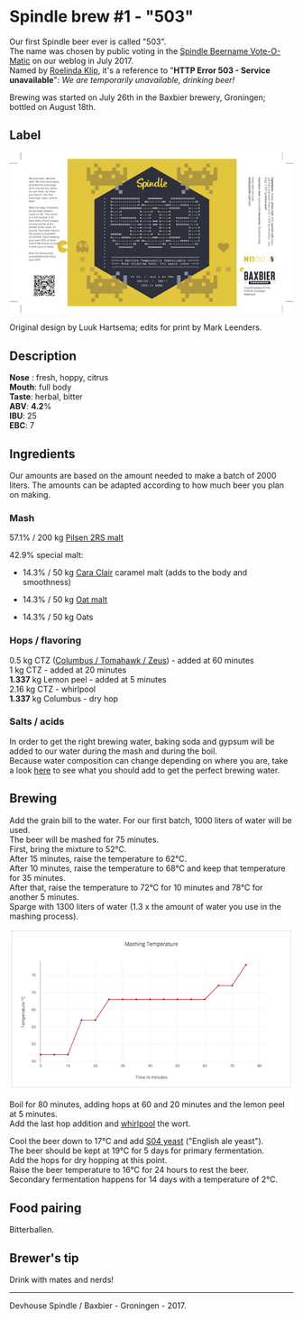 # Spindle brew #1 - "503"

Our first Spindle beer ever is called "503".  
The name was chosen by public voting in the [Spindle Beername Vote-O-Matic](https://wearespindle.com/articles/spindle-presents-the-first-groninger-open-source-beer/) on our weblog in July 2017.  
Named by [Roelinda Klip](https://wearespindle.com/author/roelinda-klip/), it's a reference to "**HTTP Error 503 - Service unavailable**": *We are temporarily unavailable, drinking beer!*

Brewing was started on July 26th in the Baxbier brewery, Groningen; bottled on August 18th.

## Label

![505 - label small](/images/503-label-small.png)

Original design by Luuk Hartsema; edits for print by Mark Leenders.

## Description

**Nose** : fresh, hoppy, citrus  
**Mouth**: full body  
**Taste**: herbal, bitter  
**ABV**: **4.2**%  
**IBU**: 25  
**EBC**: 7

## Ingredients

Our amounts are based on the amount needed to make a batch of 2000 liters. The amounts can be adapted according to how much beer you plan on making.

### Mash

57.1% / 200 kg [Pilsen 2RS malt](http://www.castlemalting.com/CastleMaltingMaltSpecification.asp?Command=QualityParameters2&SpecificationID=196&CropYear=2012&Language=English)

42.9% special malt:

* 14.3% / 50 kg [Cara Clair](http://www.castlemalting.com/CastleMaltingMaltSpecification.asp?Command=QualityParameters2&SpecificationID=232&CropYear=2012&Language=English) caramel malt (adds to the body and smoothness)

* 14.3% / 50 kg [Oat malt](http://www.castlemalting.com/CastleMaltingMaltSpecification.asp?Command=QualityParameters2&SpecificationID=218&CropYear=2012&Language=English)

* 14.3% / 50 kg Oats

### Hops / flavoring

0.5 kg CTZ ([Columbus / Tomahawk / Zeus](http://freshops.com/shop/hop/bittering-hop/ctz-hop/)) - added at 60 minutes  
1 kg CTZ - added at 20 minutes  
**1.337** kg Lemon peel - added at 5 minutes  
2.16 kg CTZ - whirlpool  
**1.337** kg Columbus - dry hop

### Salts / acids

In order to get the right brewing water, baking soda and gypsum will be added to our water during the mash and during the boil.  
Because water composition can change depending on where you are, take a look [here](http://howtobrew.com/book/section-3/understanding-the-mash-ph/using-salts-for-brewing-water-adjustment) to see what you should add to get the perfect brewing water.

## Brewing

Add the grain bill to the water. For our first batch, 1000 liters of water will be used.  
The beer will be mashed for 75 minutes.  
First, bring the mixture to 52°C.  
After 15 minutes, raise the temperature to 62°C.  
After 10 minutes, raise the temperature to 68°C and keep that temperature for 35 minutes.  
After that, raise the temperature to 72°C for 10 minutes and 78°C for another 5 minutes.  
Sparge with 1300 liters of water (1.3 x the amount of water you use in the mashing process).

![Mashing Temperature graph](/images/503-mashing-temperature-graph.png)

Boil for 80 minutes, adding hops at 60 and 20 minutes and the lemon peel at 5 minutes.  
Add the last hop addition and [whirlpool](https://www.experimentalbrew.com/experiments/hop-whirlpool-does-steeping-lower-temperature-improve-final-hop-character) the wort.

Cool the beer down to 17°C and add [S04 yeast](http://www.northernbrewer.com/safale-s-04-whitbread) ("English ale yeast").  
The beer should be kept at 19°C for 5 days for primary fermentation.  
Add the hops for dry hopping at this point.  
Raise the beer temperature to 16°C for 24 hours to rest the beer.  
Secondary fermentation happens for 14 days with a temperature of 2°C.

## Food pairing

Bitterballen.

## Brewer's tip

Drink with mates and nerds!

---
Devhouse Spindle / Baxbier - Groningen - 2017.
